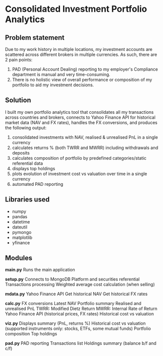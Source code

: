 # Consolidated Investment Portfolio Analytics

## Problem statement
Due to my work history in multiple locations, my investment accounts are scattered across different brokers in multiple currencies. As such, there are 2 pain points:
1. PAD (Personal Account Dealing) reporting to my employer's Compliance department is manual and very time-consuming.
2. There is no holistic view of overall performance or composition of my portfolio to aid my investment decisions.

## Solution
I built my own portfolio analytics tool that consolidates all my transactions across countries and brokers, connects to Yahoo Finance API for historical market data (NAV and FX rates), handles the FX conversions, and produces the following output:
1. consolidated investments with NAV, realised & unrealised PnL in a single currency
2. calculates returns % (both TWRR and MWRR) including withdrawals and deposits
3. calculates composition of portfolio by predefined categories/static referential data
4. displays top holdings
5. plots evolution of investment cost vs valuation over time in a single currency
6. automated PAD reporting

## Libraries used
* numpy
* pandas
* datetime
* dateutil
* pymongo
* matplotlib
* yfinance

## Modules

**main.py**
Runs the main application

**setup.py**
Connects to MongoDB
Platform and securities referential
Transactions processing
Weighted average cost calculation (when selling)

**mdata.py**
Yahoo Finance API
Get historical NAV
Get historical FX rates

**calc.py**
FX conversions
Latest NAV
Portfolio summary
Realised and unrealised PnL
TWRR: Modified Dietz Return
MWRR: Internal Rate of Return
Yahoo Finance API (historical prices, FX rates)
Historical cost vs valuation

**viz.py**
Displays summary (PnL, returns %)
Historical cost vs valuation (supported instruments only: stocks, ETFs, some mutual funds)
Portfolio composition
Top holdings

**pad.py**
PAD reporting
Transactions list
Holdings summary (balance b/f and c/f)
